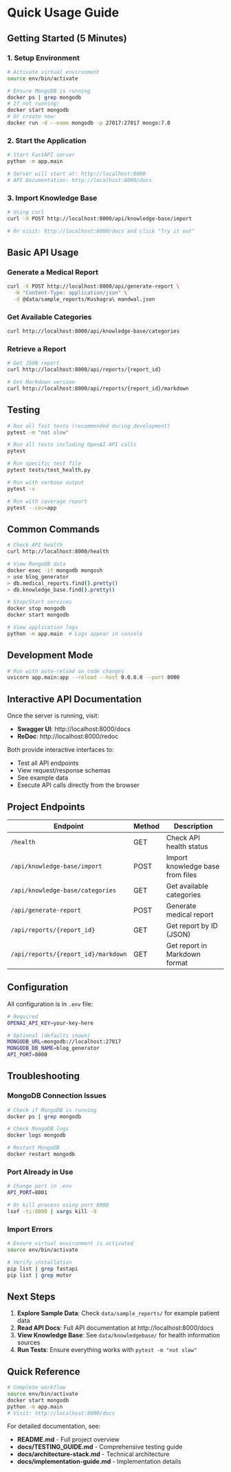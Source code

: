 # Quick Usage Guide

## Getting Started (5 Minutes)

### 1. Setup Environment

```bash
# Activate virtual environment
source env/bin/activate

# Ensure MongoDB is running
docker ps | grep mongodb
# If not running:
docker start mongodb
# Or create new:
docker run -d --name mongodb -p 27017:27017 mongo:7.0
```

### 2. Start the Application

```bash
# Start FastAPI server
python -m app.main

# Server will start at: http://localhost:8000
# API Documentation: http://localhost:8000/docs
```

### 3. Import Knowledge Base

```bash
# Using curl
curl -X POST http://localhost:8000/api/knowledge-base/import

# Or visit: http://localhost:8000/docs and click "Try it out"
```

## Basic API Usage

### Generate a Medical Report

```bash
curl -X POST http://localhost:8000/api/generate-report \
  -H "Content-Type: application/json" \
  -d @data/sample_reports/Kushagra\ mandwal.json
```

### Get Available Categories

```bash
curl http://localhost:8000/api/knowledge-base/categories
```

### Retrieve a Report

```bash
# Get JSON report
curl http://localhost:8000/api/reports/{report_id}

# Get Markdown version
curl http://localhost:8000/api/reports/{report_id}/markdown
```

## Testing

```bash
# Run all fast tests (recommended during development)
pytest -m "not slow"

# Run all tests including OpenAI API calls
pytest

# Run specific test file
pytest tests/test_health.py

# Run with verbose output
pytest -v

# Run with coverage report
pytest --cov=app
```

## Common Commands

```bash
# Check API health
curl http://localhost:8000/health

# View MongoDB data
docker exec -it mongodb mongosh
> use blog_generator
> db.medical_reports.find().pretty()
> db.knowledge_base.find().pretty()

# Stop/Start services
docker stop mongodb
docker start mongodb

# View application logs
python -m app.main  # Logs appear in console
```

## Development Mode

```bash
# Run with auto-reload on code changes
uvicorn app.main:app --reload --host 0.0.0.0 --port 8000
```

## Interactive API Documentation

Once the server is running, visit:
- **Swagger UI**: http://localhost:8000/docs
- **ReDoc**: http://localhost:8000/redoc

Both provide interactive interfaces to:
- Test all API endpoints
- View request/response schemas
- See example data
- Execute API calls directly from the browser

## Project Endpoints

| Endpoint | Method | Description |
|----------|--------|-------------|
| `/health` | GET | Check API health status |
| `/api/knowledge-base/import` | POST | Import knowledge base from files |
| `/api/knowledge-base/categories` | GET | Get available categories |
| `/api/generate-report` | POST | Generate medical report |
| `/api/reports/{report_id}` | GET | Get report by ID (JSON) |
| `/api/reports/{report_id}/markdown` | GET | Get report in Markdown format |

## Configuration

All configuration is in `.env` file:

```bash
# Required
OPENAI_API_KEY=your-key-here

# Optional (defaults shown)
MONGODB_URL=mongodb://localhost:27017
MONGODB_DB_NAME=blog_generator
API_PORT=8000
```

## Troubleshooting

### MongoDB Connection Issues
```bash
# Check if MongoDB is running
docker ps | grep mongodb

# Check MongoDB logs
docker logs mongodb

# Restart MongoDB
docker restart mongodb
```

### Port Already in Use
```bash
# Change port in .env
API_PORT=8001

# Or kill process using port 8000
lsof -ti:8000 | xargs kill -9
```

### Import Errors
```bash
# Ensure virtual environment is activated
source env/bin/activate

# Verify installation
pip list | grep fastapi
pip list | grep motor
```

## Next Steps

1. **Explore Sample Data**: Check `data/sample_reports/` for example patient data
2. **Read API Docs**: Full API documentation at http://localhost:8000/docs
3. **View Knowledge Base**: See `data/knowledgebase/` for health information sources
4. **Run Tests**: Ensure everything works with `pytest -m "not slow"`

## Quick Reference

```bash
# Complete workflow
source env/bin/activate
docker start mongodb
python -m app.main
# Visit: http://localhost:8000/docs
```

For detailed documentation, see:
- **README.md** - Full project overview
- **docs/TESTING_GUIDE.md** - Comprehensive testing guide
- **docs/architecture-stack.md** - Technical architecture
- **docs/implementation-guide.md** - Implementation details
